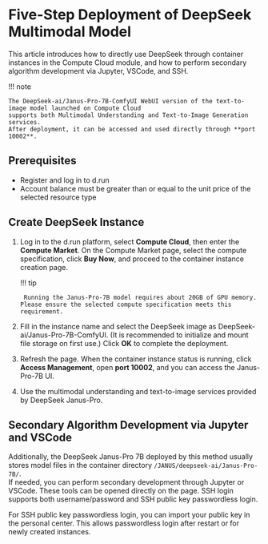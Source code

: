 # Five-Step Deployment of DeepSeek Multimodal Model

This article introduces how to directly use DeepSeek through container instances in the Compute Cloud module, and how to perform secondary algorithm development via Jupyter, VSCode, and SSH.

!!! note

    The DeepSeek-ai/Janus-Pro-7B-ComfyUI WebUI version of the text-to-image model launched on Compute Cloud
    supports both Multimodal Understanding and Text-to-Image Generation services.
    After deployment, it can be accessed and used directly through **port 10002**.

## Prerequisites

- Register and log in to d.run
- Account balance must be greater than or equal to the unit price of the selected resource type

## Create DeepSeek Instance

1. Log in to the d.run platform, select **Compute Cloud**, then enter the **Compute Market**. On the Compute Market page, select the compute specification, click **Buy Now**, and proceed to the container instance creation page.

    !!! tip

        Running the Janus-Pro-7B model requires about 20GB of GPU memory. Please ensure the selected compute specification meets this requirement.

    <!-- ![Compute Market](../zestu/images/zestu-market.png) -->

2. Fill in the instance name and select the DeepSeek image as DeepSeek-ai/Janus-Pro-7B-ComfyUI. (It is recommended to initialize and mount file storage on first use.) Click **OK** to complete the deployment.

    <!-- ![Compute Market 2](../zestu/images/zestu-market2.png) -->

3. Refresh the page. When the container instance status is running, click **Access Management**, open **port 10002**, and you can access the Janus-Pro-7B UI.

    <!-- ![Access Management 1](../zestu/images/interview.png) -->

4. Use the multimodal understanding and text-to-image services provided by DeepSeek Janus-Pro.

    <!-- ![Text-to-Image](../zestu/images/deepseek1.png) -->

## Secondary Algorithm Development via Jupyter and VSCode

Additionally, the DeepSeek Janus-Pro 7B deployed by this method usually stores model files in the container directory `/JANUS/deepseek-ai/Janus-Pro-7B/`.  
If needed, you can perform secondary development through Jupyter or VSCode. These tools can be opened directly on the page. SSH login supports both username/password and SSH public key passwordless login.

For SSH public key passwordless login, you can import your public key in the personal center. This allows passwordless login after restart or for newly created instances.

<!-- ![More Access](../zestu/images/moreintervoew.png)

![SSH Access](../zestu/images/ssh.png) -->
